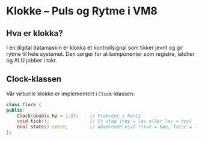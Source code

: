 # Klokke – Puls og Rytme i VM8

## Hva er klokka?

I en digital datamaskin er klokka et kontrollsignal som tikker jevnt og gir rytme til hele systemet. Den sørger for at komponenter som registre, latcher og ALU jobber i takt.

## Clock-klassen

Vår virtuelle klokke er implementert i `Clock`-klassen:

```cpp
class Clock {
public:
    Clock(double hz = 1.0);    // Frekvens i hertz
    void tick();               // Et steg (høy → lav eller lav → høy)
    bool state() const;        // Nåværende nivå (true = høy, false = lav)
};
